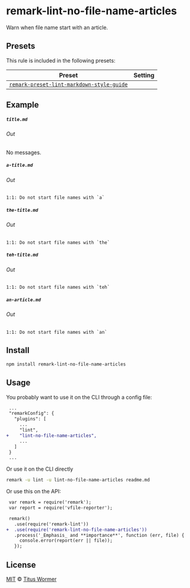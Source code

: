 <!--This file is generated-->

# remark-lint-no-file-name-articles

Warn when file name start with an article.

## Presets

This rule is included in the following presets:

| Preset | Setting |
| ------ | ------- |
| [`remark-preset-lint-markdown-style-guide`](https://github.com/remarkjs/remark-lint/tree/master/packages/remark-preset-lint-markdown-style-guide) |  |

## Example

##### `title.md`

###### Out

No messages.

##### `a-title.md`

###### Out

```text
1:1: Do not start file names with `a`
```

##### `the-title.md`

###### Out

```text
1:1: Do not start file names with `the`
```

##### `teh-title.md`

###### Out

```text
1:1: Do not start file names with `teh`
```

##### `an-article.md`

###### Out

```text
1:1: Do not start file names with `an`
```

## Install

```sh
npm install remark-lint-no-file-name-articles
```

## Usage

You probably want to use it on the CLI through a config file:

```diff
 ...
 "remarkConfig": {
   "plugins": [
     ...
     "lint",
+    "lint-no-file-name-articles",
     ...
   ]
 }
 ...
```

Or use it on the CLI directly

```sh
remark -u lint -u lint-no-file-name-articles readme.md
```

Or use this on the API:

```diff
 var remark = require('remark');
 var report = require('vfile-reporter');

 remark()
   .use(require('remark-lint'))
+  .use(require('remark-lint-no-file-name-articles'))
   .process('_Emphasis_ and **importance**', function (err, file) {
     console.error(report(err || file));
   });
```

## License

[MIT](https://github.com/remarkjs/remark-lint/blob/master/license) © [Titus Wormer](https://wooorm.com)
